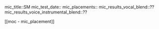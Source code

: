 
mic_title::SM
mic_test_date::
mic_placements::
mic_results_vocal_blend::??
mic_results_voice_instrumental_blend::??

[[moc - mic_placement]]
